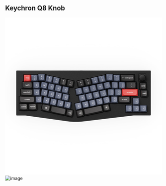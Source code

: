 ## Keychron Q8 Knob

![Keychoron Q8](keychron-q8.jpeg)
![image](https://user-images.githubusercontent.com/7065/188299988-bf7e7a9e-4c1e-4fed-bbaa-5a83ff57ddfd.png)
